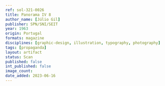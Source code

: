 ```yaml
---
ref: sol-321-0026
title: Panorama IV 8
author_name: [Júlio Gil]
publisher: SPN/SNI/SEIT
year: 1963
origin: Portugal
formats: magazine
disciplines: [graphic-design, illustration, typography, photography]
tags: [propaganda]
layout: artifact
status: Scan
published: false
int_published: false
image_count:
date_added: 2023-06-16
---
```

